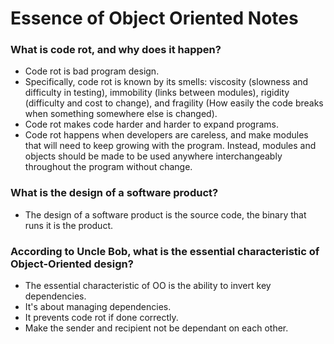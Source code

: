 # Essence of Object Oriented Notes
### What is code rot, and why does it happen?
- Code rot is bad program design.
- Specifically, code rot is known by its smells: viscosity (slowness and difficulty in testing), immobility (links between modules), rigidity (difficulty and cost to change), and fragility (How easily the code breaks when something somewhere else is changed).
- Code rot makes code harder and harder to expand programs.
- Code rot happens when developers are careless, and make modules that will need to keep growing with the program. Instead, modules and objects should be made to be used anywhere interchangeably throughout the program without change.
### What is the design of a software product?
- The design of a software product is the source code, the binary that runs it is the product.
### According to Uncle Bob, what is the essential characteristic of Object-Oriented design?
- The essential characteristic of OO is the ability to invert key dependencies.
- It's about managing dependencies.
- It prevents code rot if done correctly.
- Make the sender and recipient not be dependant on each other.